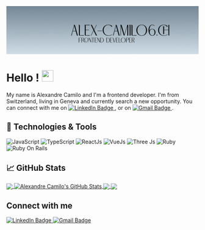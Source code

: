 [![Cover](https://github.com/AlexandreC6/AlexandreC6/raw/main/img/LinkedIn%20cover%20-%20design%20choisi.png)](https://www.alex-camilo6.ch/)

# Hello ! <img src="https://raw.githubusercontent.com/MartinHeinz/MartinHeinz/master/wave.gif" width="30px" height="30px" />

My name is Alexandre Camilo and I'm a frontend developer. I'm from Switzerland, living in Geneva and currently search a new opportunity. You can connect with me on <a href="https://linkedin.com/in/alexandre-camilo-79a94a225" target="blank">
    <img src="https://img.shields.io/badge/LinkedIn-blue?style=flat-square&logo=linkedin&logoColor=white&style=for-the-badge" alt="LinkedIn Badge"/>
  </a>,  or on <a href="mailto:alex.camilo6@hotmail.ch">
    <img src="https://img.shields.io/badge/Gmail-D14836?style=flat-square&logo=gmail&logoColor=white" alt="Gmail Badge" />
  </a>.

## 🔧 Technologies & Tools

![JavaScript](https://img.shields.io/badge/-JavaScript-000?&logo=JavaScript)
![TypeScript](https://img.shields.io/badge/-TypeScript-000?&logo=TypeScript)
![ReactJs](https://img.shields.io/badge/-React.js-000?&logo=React)
![VueJs](https://img.shields.io/badge/-vue.js-000?&logo=vuedotjs)
![Three Js](https://img.shields.io/badge/-three.js-000?&logo=threedotjs)
![Ruby](https://img.shields.io/badge/-ruby-000?&logo=ruby)
![Ruby On Rails](https://img.shields.io/badge/-ruby_on_rails-000?&logo=rubyonrails)
  
  
## &#x1f4c8; GitHub Stats

<a href="https://github.com/AlexandreC6/AlexandreC6">
  <img align="center" src="https://github-readme-stats.vercel.app/api/top-langs/?username=AlexandreC6&hide=java,html,tex&title_color=ffffff&text_color=c9cacc&icon_color=2bbc8a&bg_color=1d1f21&langs_count=3" />
</a>
<a href="https://github.com/AlexandreC6/AlexandreC6">
  <img align="center" src="https://github-readme-stats.vercel.app/api?username=AlexandreC6&show_icons=true&line_height=27&count_private=true&title_color=ffffff&text_color=c9cacc&icon_color=2bbc8a&bg_color=1d1f21" alt="Alexandre Camilo's GitHub Stats" />
</a>


<a href="https://github.com/AlexandreC6/portfolio">
  <img align="center" src="https://github-readme-stats.vercel.app/api/pin/?username=AlexandreC6&repo=portfolio&title_color=ffffff&text_color=c9cacc&icon_color=2bbc8a&bg_color=1d1f21" />
</a>

<a href="https://github.com/AlexandreC6/Clone-IMDB-ReactApp">
  <img align="center" src="https://github-readme-stats.vercel.app/api/pin/?username=AlexandreC6&repo=Clone-IMDB-ReactApp&title_color=ffffff&text_color=c9cacc&icon_color=2bbc8a&bg_color=1d1f21" />
</a>    

## Connect with me
<div id="badges" align="left">
  <a href="https://linkedin.com/in/alexandre-camilo-79a94a225" target="blank">
    <img src="https://img.shields.io/badge/LinkedIn-blue?style=flat-square&logo=linkedin&logoColor=white&style=for-the-badge" alt="LinkedIn Badge"/>
  </a>
  <a href="mailto:alex.camilo6@hotmail.ch">
    <img src="https://img.shields.io/badge/Gmail-D14836?style=flat-square&logo=gmail&logoColor=white" alt="Gmail Badge" />
  </a>
</div>
<br>
